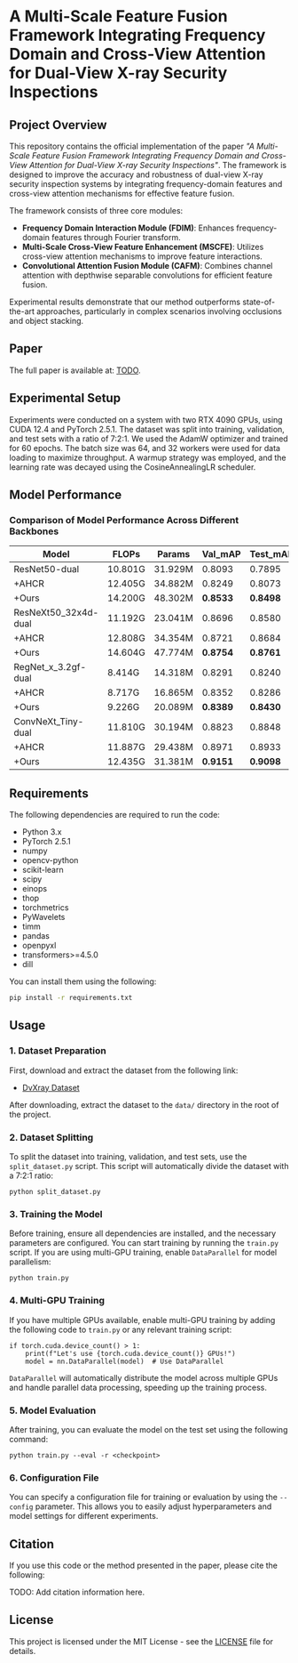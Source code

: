 # A Multi-Scale Feature Fusion Framework Integrating Frequency Domain and Cross-View Attention for Dual-View X-ray Security Inspections

## Project Overview
This repository contains the official implementation of the paper *"A Multi-Scale Feature Fusion Framework Integrating Frequency Domain and Cross-View Attention for Dual-View X-ray Security Inspections"*. The framework is designed to improve the accuracy and robustness of dual-view X-ray security inspection systems by integrating frequency-domain features and cross-view attention mechanisms for effective feature fusion.

The framework consists of three core modules:
- **Frequency Domain Interaction Module (FDIM)**: Enhances frequency-domain features through Fourier transform.
- **Multi-Scale Cross-View Feature Enhancement (MSCFE)**: Utilizes cross-view attention mechanisms to improve feature interactions.
- **Convolutional Attention Fusion Module (CAFM)**: Combines channel attention with depthwise separable convolutions for efficient feature fusion.

Experimental results demonstrate that our method outperforms state-of-the-art approaches, particularly in complex scenarios involving occlusions and object stacking.

## Paper
The full paper is available at: [TODO](https://anonymous.4open.science/r/ijcnn2025-C56D/).

## Experimental Setup
Experiments were conducted on a system with two RTX 4090 GPUs, using CUDA 12.4 and PyTorch 2.5.1. The dataset was split into training, validation, and test sets with a ratio of 7:2:1. We used the AdamW optimizer and trained for 60 epochs. The batch size was 64, and 32 workers were used for data loading to maximize throughput. A warmup strategy was employed, and the learning rate was decayed using the CosineAnnealingLR scheduler.

## Model Performance

### Comparison of Model Performance Across Different Backbones

| Model                        | FLOPs  | Params  | Val\_mAP | Test\_mAP |
|------------------------------|--------|---------|----------|-----------|
| ResNet50-dual                 | 10.801G| 31.929M | 0.8093   | 0.7895    |
| +AHCR                         | 12.405G| 34.882M | 0.8249   | 0.8073    |
| +Ours                         | 14.200G| 48.302M | **0.8533**| **0.8498**|
| ResNeXt50_32x4d-dual          | 11.192G| 23.041M | 0.8696   | 0.8580    |
| +AHCR                         | 12.808G| 34.354M | 0.8721   | 0.8684    |
| +Ours                         | 14.604G| 47.774M | **0.8754**| **0.8761**|
| RegNet_x_3.2gf-dual           | 8.414G | 14.318M | 0.8291   | 0.8240    |
| +AHCR                         | 8.717G | 16.865M | 0.8352   | 0.8286    |
| +Ours                         | 9.226G | 20.089M | **0.8389**| **0.8430**|
| ConvNeXt_Tiny-dual            | 11.810G| 30.194M | 0.8823   | 0.8848    |
| +AHCR                         | 11.887G| 29.438M | 0.8971   | 0.8933    |
| +Ours                         | 12.435G| 31.381M | **0.9151**| **0.9098**|

## Requirements
The following dependencies are required to run the code:

- Python 3.x
- PyTorch 2.5.1
- numpy
- opencv-python
- scikit-learn
- scipy
- einops
- thop
- torchmetrics
- PyWavelets
- timm
- pandas
- openpyxl
- transformers>=4.5.0
- dill

You can install them using the following:

```bash
pip install -r requirements.txt
```
## Usage

### 1. Dataset Preparation
First, download and extract the dataset from the following link:

- [DvXray Dataset](https://github.com/Mbwslib/DvXray)

After downloading, extract the dataset to the `data/` directory in the root of the project.

### 2. Dataset Splitting
To split the dataset into training, validation, and test sets, use the `split_dataset.py` script. This script will automatically divide the dataset with a 7:2:1 ratio:

```
python split_dataset.py
```

### 3. Training the Model
Before training, ensure all dependencies are installed, and the necessary parameters are configured. You can start training by running the `train.py` script. If you are using multi-GPU training, enable `DataParallel` for model parallelism:

```
python train.py
```

### 4. Multi-GPU Training
If you have multiple GPUs available, enable multi-GPU training by adding the following code to `train.py` or any relevant training script:

```
if torch.cuda.device_count() > 1:
    print(f"Let's use {torch.cuda.device_count()} GPUs!")
    model = nn.DataParallel(model)  # Use DataParallel
```

`DataParallel` will automatically distribute the model across multiple GPUs and handle parallel data processing, speeding up the training process.

### 5. Model Evaluation
After training, you can evaluate the model on the test set using the following command:

```
python train.py --eval -r <checkpoint>
```

### 6. Configuration File
You can specify a configuration file for training or evaluation by using the `--config` parameter. This allows you to easily adjust hyperparameters and model settings for different experiments.

## Citation
If you use this code or the method presented in the paper, please cite the following:

TODO: Add citation information here.

## License
This project is licensed under the MIT License - see the [LICENSE](LICENSE) file for details.
